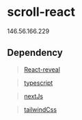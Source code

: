 # scroll-react

146.56.166.229

## Dependency

> [React-reveal][react-reveal-link]

> [typescript][typescriptlink]

> [nextJs][nextjslink]

> [tailwindCss][tailwindcsslink]

[react-reveal-link]: https://www.react-reveal.com/
[tailwindcsslink]: https://tailwindcss.com/
[typescriptlink]: https://www.typescriptlang.org/
[nextjslink]: https://nextjs.org/
[golanglink]: https://golang.org/
